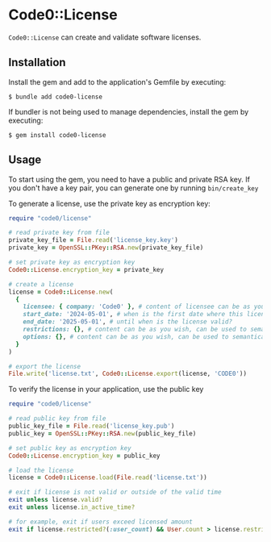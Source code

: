 # Code0::License

`Code0::License` can create and validate software licenses.

## Installation

Install the gem and add to the application's Gemfile by executing:

    $ bundle add code0-license

If bundler is not being used to manage dependencies, install the gem by executing:

    $ gem install code0-license

## Usage

To start using the gem, you need to have a public and private RSA key.
If you don't have a key pair, you can generate one by running `bin/create_key`

To generate a license, use the private key as encryption key:

```ruby
require "code0/license"

# read private key from file
private_key_file = File.read('license_key.key')
private_key = OpenSSL::PKey::RSA.new(private_key_file)

# set private key as encryption key
Code0::License.encryption_key = private_key

# create a license
license = Code0::License.new(
  {
    licensee: { company: 'Code0' }, # content of licensee can be as you want, it just can't be empty
    start_date: '2024-05-01', # when is the first date where this license is valid?
    end_date: '2025-05-01', # until when is the license valid?
    restrictions: {}, # content can be as you wish, can be used to semantically store some restrictions that are evaluated by your application
    options: {}, # content can be as you wish, can be used to semantically provide some options of this license
  }
)

# export the license
File.write('license.txt', Code0::License.export(license, 'CODE0'))
```

To verify the license in your application, use the public key

```ruby
require "code0/license"

# read public key from file
public_key_file = File.read('license_key.pub')
public_key = OpenSSL::PKey::RSA.new(public_key_file)

# set public key as encryption key
Code0::License.encryption_key = public_key

# load the license
license = Code0::License.load(File.read('license.txt'))

# exit if license is not valid or outside of the valid time
exit unless license.valid?
exit unless license.in_active_time?

# for example, exit if users exceed licensed amount
exit if license.restricted?(:user_count) && User.count > license.restrictions[:user_count]
```
